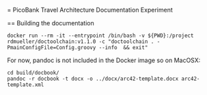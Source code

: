 = PicoBank Travel Architecture Documentation Experiment

== Building the documentation

    docker run --rm -it --entrypoint /bin/bash -v ${PWD}:/project rdmueller/doctoolchain:v1.1.0 -c "doctoolchain . -PmainConfigFile=Config.groovy --info  && exit"

For now, pandoc is not included in the Docker image so on MacOSX:

    cd build/docbook/
    pandoc -r docbook -t docx -o ../docx/arc42-template.docx arc42-template.xml
